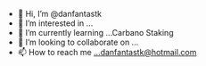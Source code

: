 - 👋 Hi, I’m @danfantastk
- 👀 I’m interested in ... 
- 🌱 I’m currently learning ...Carbano Staking
- 💞️ I’m looking to collaborate on ...
- 📫 How to reach me ...danfantastk@hotmail.com

<!---
danfantastk/danfantastk is a ✨ special ✨ repository because its `README.md` (this file) appears on your GitHub profile.
You can click the Preview link to take a look at your changes.
--->
